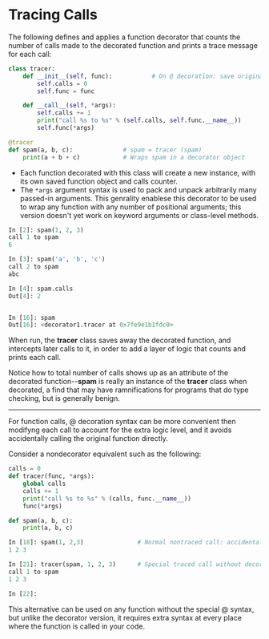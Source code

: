 # Tracing Calls

The following defines and applies a function decorator that counts the number of calls made to the decorated function and prints a trace message for each call:


```py
class tracer:
    def __init__(self, func):           # On @ decoration: save original function
        self.calls = 0
        self.func = func

    def __call__(self, *args):
        self.calls += 1
        print("call %s to %s" % (self.calls, self.func.__name__))
        self.func(*args)

@tracer
def spam(a, b, c):              # spam = tracer (spam)
    print(a + b + c)            # Wraps spam in a decorator object
```

- Each function decorated with this class will create a new instance, with its own saved function object and calls counter.
- The `*args` argument syntax is used to pack and unpack arbitrarily many passed-in arguments. This genrality enablese this decorator to be used to wrap any function with any number of positional arguments; this version doesn't yet work on keyword arguments or class-level methods.

```py
In [2]: spam(1, 2, 3)
call 1 to spam
6

In [3]: spam('a', 'b', 'c')
call 2 to spam
abc

In [4]: spam.calls
Out[4]: 2


In [16]: spam
Out[16]: <decorator1.tracer at 0x7fe9e1b1fdc0>
```

When run, the **tracer** class saves away the decorated function, and intercepts later calls to it, in order to add a layer of logic that counts and prints each call.

Notice how to total number of calls shows up as an attribute of the decorated function--**spam** is really an instance of the **tracer** class when decorated, a find that may have ramnifications for programs that do type checking, but is generally benign.

----------

For function calls, @ decoration syntax can be more convenient then modifyng each call to account for the extra logic level, and it avoids accidentally calling the original function directly. 

Consider a nondecorator equivalent such as the following:

```py
calls = 0
def tracer(func, *args):
    global calls
    calls += 1
    print("call %s to %s" % (calls, func.__name__))
    func(*args)

def spam(a, b, c):
    print(a, b, c)

In [18]: spam(1, 2,3)               # Normal nontraced call: accidental
1 2 3

In [21]: tracer(spam, 1, 2, 3)      # Special traced call without decorators
call 1 to spam
1 2 3

In [22]: 
```

This alternative can be used on any function without the special @ syntax, but unlike the decorator version, it requires extra syntax at every place where the function is called in your code.